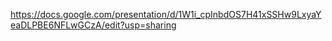 https://docs.google.com/presentation/d/1W1i_cpInbdOS7H41xSSHw9LxyaYeaDLPBE6NFLwGCzA/edit?usp=sharing
